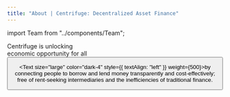 ```yaml
---
title: "About | Centrifuge: Decentralized Asset Finance"
---
```


<!-- Imports -->
import Team from "../components/Team";

<Section margin={{ vertical: "xxxlarge" }}>
<Row>
<Col span={6}>

<Box gap="medium">

<Box>
<Text size="xxlarge" weight={500} style={{ lineHeight: "50px", textAlign: "left" }}>Centrifuge is unlocking<br/>economic opportunity for all</Text>
</Box>

<Box align="start">
<Button primary label="About Centrifuge" href="/about" />
</Box>
</Box>

</Col>
<Col span={1} margin="medium" />
<Col span={5}>

<Text size="large" color="dark-4" style={{ textAlign: "left" }} weight={500}>by connecting people to borrow and lend money transparently and cost-effectively;<br/>free of rent-seeking intermediaries and the inefficiencies of traditional finance.</Text>

</Col>
</Row>
</Section>

<Section>
<Team />
</Section>
